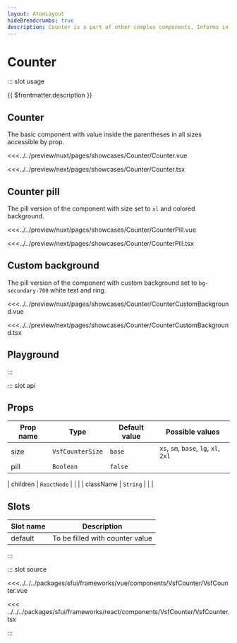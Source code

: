 ```yaml
---
layout: AtomLayout
hideBreadcrumbs: true
description: Counter is a part of other complex components. Informs in numerical (integer) form about the number of elements.
---
```

# Counter

::: slot usage

{{ $frontmatter.description }}

## Counter

The basic component with value inside the parentheses in all sizes accessible by prop. 

<Showcase showcase-name="Counter/Counter">

<!-- vue -->
<<<../../preview/nuxt/pages/showcases/Counter/Counter.vue
<!-- end vue -->
<!-- react -->
<<<../../preview/next/pages/showcases/Counter/Counter.tsx
<!-- end react -->
</Showcase>


## Counter pill

The pill version of the component with size set to `xl` and colored background. 

<Showcase showcase-name="Counter/CounterPill">

<!-- vue -->
<<<../../preview/nuxt/pages/showcases/Counter/CounterPill.vue
<!-- end vue -->
<!-- react -->
<<<../../preview/next/pages/showcases/Counter/CounterPill.tsx
<!-- end react -->
</Showcase>

## Custom background

The pill version of the component with custom background set to `bg-secondary-700` white text and ring.

<Showcase showcase-name="Counter/CounterCustomBackground">

<!-- vue -->
<<<../../preview/nuxt/pages/showcases/Counter/CounterCustomBackground.vue
<!-- end vue -->
<!-- react -->
<<<../../preview/next/pages/showcases/Counter/CounterCustomBackground.tsx
<!-- end react -->
</Showcase>

## Playground

<Generate />

:::

::: slot api
## Props

| Prop name | Type              | Default value | Possible values                       |
|-----------|-------------------|---------------|---------------------------------------|
| size      | `VsfCounterSize` | `base`        | `xs`, `sm`, `base`, `lg`, `xl`, `2xl` |
| pill      | `Boolean`         | `false`       |                                       |
<!-- react -->
| children  | `ReactNode`       |               |                                       |
| className | `String`          |               |                                       |
<!-- end react -->

<!-- vue -->
## Slots

| Slot name | Description                     |
| --------- | ------------------------------- |
| default   | To be filled with counter value |
<!-- end vue -->

:::

::: slot source
<SourceCode>
<!-- vue -->
<<<../../../packages/sfui/frameworks/vue/components/VsfCounter/VsfCounter.vue
<!-- end vue -->
<!-- react -->
<<< ../../../packages/sfui/frameworks/react/components/VsfCounter/VsfCounter.tsx
<!-- end react -->
</SourceCode>
:::
